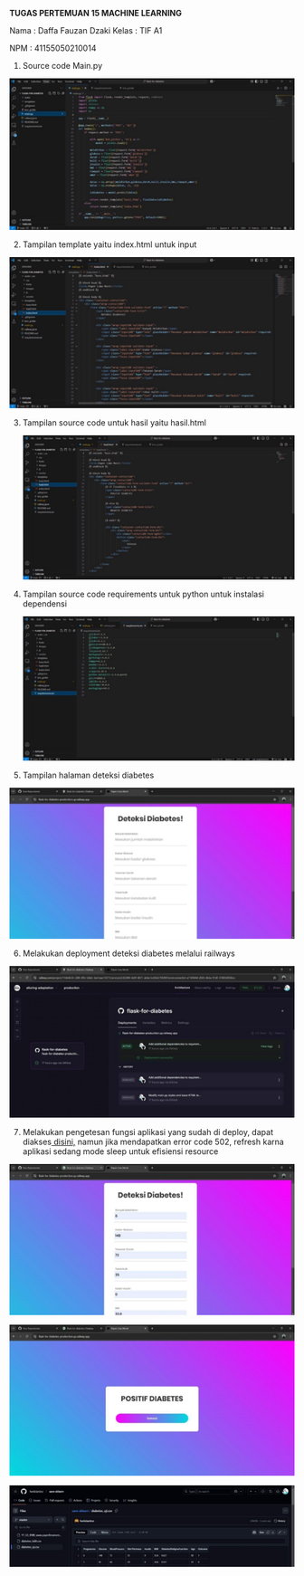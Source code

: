 ﻿**TUGAS PERTEMUAN 15 MACHINE LEARNING**

Nama : Daffa Fauzan Dzaki Kelas  : TIF A1

NPM  : 41155050210014

1. Source code Main.py

![](Image/Aspose.Words.5dda765b-ef68-4a3a-8bc5-7d4e830c2d7a.001.jpeg)

2. Tampilan template yaitu index.html untuk input 

![](Image/Aspose.Words.5dda765b-ef68-4a3a-8bc5-7d4e830c2d7a.002.jpeg)

3. Tampilan source code untuk hasil yaitu hasil.html 

   ![](Image/Aspose.Words.5dda765b-ef68-4a3a-8bc5-7d4e830c2d7a.003.jpeg)

4. Tampilan source code requirements untuk python untuk instalasi dependensi 

   ![](Image/Aspose.Words.5dda765b-ef68-4a3a-8bc5-7d4e830c2d7a.004.jpeg)

5. Tampilan halaman deteksi diabetes 

![](Image/Aspose.Words.5dda765b-ef68-4a3a-8bc5-7d4e830c2d7a.005.jpeg)

6. Melakukan deployment deteksi diabetes melalui railways 

![](Image/Aspose.Words.5dda765b-ef68-4a3a-8bc5-7d4e830c2d7a.006.jpeg)

7. Melakukan pengetesan fungsi aplikasi yang sudah di deploy, dapat diakses[ disini,](https://flask-for-diabetes-production.up.railway.app/) namun jika mendapatkan error code 502, refresh karna aplikasi sedang mode sleep untuk efisiensi resource 

![](Image/Aspose.Words.5dda765b-ef68-4a3a-8bc5-7d4e830c2d7a.007.jpeg)

![](Image/Aspose.Words.5dda765b-ef68-4a3a-8bc5-7d4e830c2d7a.008.jpeg)

![](Image/Aspose.Words.5dda765b-ef68-4a3a-8bc5-7d4e830c2d7a.009.jpeg)
